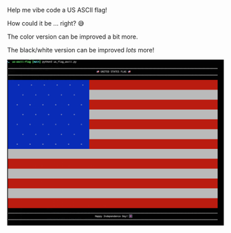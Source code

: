 Help me vibe code a US ASCII flag! 

How could it be ... right? 😅

The color version can be improved a bit more. 

The black/white version can be improved *lots* more!

![US flag in color](us-ascii-flag-color.png)
